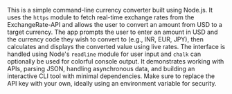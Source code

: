 


This is a simple command-line currency converter built using Node.js. It uses the `https` module to fetch real-time exchange rates from the ExchangeRate-API and allows the user to convert an amount from USD to a target currency. The app prompts the user to enter an amount in USD and the currency code they wish to convert to (e.g., INR, EUR, JPY), then calculates and displays the converted value using live rates. The interface is handled using Node's `readline` module for user input and `chalk` can optionally be used for colorful console output. It demonstrates working with APIs, parsing JSON, handling asynchronous data, and building an interactive CLI tool with minimal dependencies. Make sure to replace the API key with your own, ideally using an environment variable for security.
